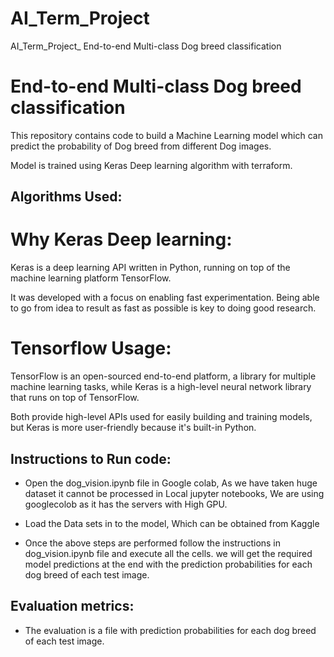 # AI_Term_Project
AI_Term_Project_ End-to-end Multi-class Dog breed classification


# End-to-end Multi-class Dog breed classification


This repository contains code to build  a Machine Learning model  which can predict the probability of Dog breed from different Dog images.

Model is trained using Keras Deep learning algorithm with terraform. 



## Algorithms Used:
# Why Keras Deep learning:

Keras is a deep learning API written in Python, running on top of the machine learning platform TensorFlow. 

It was developed with a focus on enabling fast experimentation. Being able to go from idea to result as fast as possible is key to doing good research.

# Tensorflow Usage:

TensorFlow is an open-sourced end-to-end platform, a library for multiple machine learning tasks, while Keras is a high-level neural network library that runs on top of TensorFlow. 

Both provide high-level APIs used for easily building and training models, but Keras is more user-friendly because it's built-in Python.

## Instructions to Run code:

- Open the dog_vision.ipynb file in Google colab, As we have taken huge dataset it cannot be processed in Local jupyter notebooks,
 We are using googlecolob as it has the servers with High GPU.

- Load the Data sets in to the model, Which can be obtained from Kaggle

- Once the above steps are performed follow the instructions in dog_vision.ipynb file and execute all the cells.
  we will get the required model predictions at the end with the prediction probabilities for each dog breed of each test image.

 
## Evaluation metrics:
  
  - The evaluation is a file with prediction probabilities for each dog breed of each test image.
